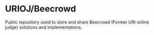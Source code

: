 
# URIOJ/Beecrowd

Public repository used to store and share Beecrowd (Former URI online judge) solutions and implementations.
